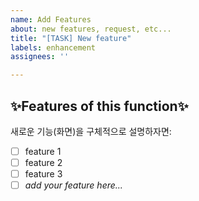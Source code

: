 ```yaml
---
name: Add Features
about: new features, request, etc...
title: "[TASK] New feature"
labels: enhancement
assignees: ''

---
```


## ✨Features of this function✨
새로운 기능(화면)을 구체적으로 설명하자면:

- [ ] feature 1
- [ ] feature 2
- [ ] feature 3
- [ ] *add your feature here...*
